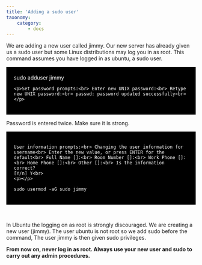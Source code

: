 ```yaml
---
title: 'Adding a sudo user'
taxonomy:
    category:
        - docs
---
```


<p>We are adding a new user called jimmy. Our new server has already given us a sudo user but some Linux distributions may log you in as root. This command assumes you have logged in as ubuntu, a sudo user. <br></p>
<div style="background-color:black;color:white;padding:20px;">
    sudo adduser jimmy

    <p>Set password prompts:<br> Enter new UNIX password:<br> Retype new UNIX password:<br> passwd: password updated successfully<br></p>
</div>
<p>
    Password is entered twice. Make sure it is strong.</p>
<p></p>
<div style="background-color:black;color:white;padding:20px;">

    User information prompts:<br> Changing the user information for username<br> Enter the new value, or press ENTER for the default<br> Full Name []:<br> Room Number []:<br> Work Phone []:<br> Home Phone []:<br> Other []:<br> Is the information correct?
    [Y/n] Y<br>
    <p></p>

    sudo usermod -aG sudo jimmy
</div>
<p><br>

</p>
<p>In Ubuntu the logging on as root is strongly discouraged. We are creating a new user (jimmy). The user ubuntu is not root so we add sudo before the command, The user jimmy is then given sudo privileges. <br></p>
<p><b>From now on, never log in as root. Always use your new user and sudo to carry out any admin procedures.</b><br></p>